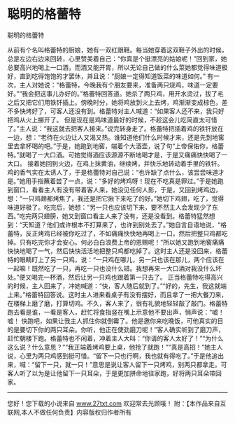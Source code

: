 # 聪明的格蕾特

聪明的格蕾特 

从前有个名叫格蕾特的厨娘，她有一双红跟鞋。每当她穿着这双鞋子外出的时候，总是左边右边来回转，心里赞美着自己：“你真是个挺漂亮的姑娘呢！”回到家，她总要高兴地喝上一口酒，而酒又能开胃，所以无论自己做的什么菜她都觉得味道极好，直到吃得饱饱的才罢休，并且说：“厨娘一定得知道饭菜的味道如何。” 
有一次，主人对她说：“格蕾特，今晚我有个朋友要来，准备两只烧鸡，味道一定要好。”“我会把这事儿办好的。”格蕾特回答道。她杀了两只鸡，用开水烫过，拔了毛之后又把它们用铁钎插上。傍晚时分，她将鸡放到火上去烤，鸡渐渐变成棕色，差不多快烤好了，可客人还没有到。格蕾特对主人喊道：“如果客人还不来，我只好把鸡从火上挪开了。 
但是现在是鸡味道最好的时候，不趁这会儿吃简直太可惜了。”主人说：“我这就去把客人接来。”说完转身走了。格蕾特把插着鸡的铁钎放在一边，想：“老待在火边让人又渴又热。谁知道他们什么时候才来，还是先到地窖里去拿杯喝的吧。”于是，她跑到地窖，端着个大酒壶，说了句“上帝保佑你，格蕾特。”就喝了一大口酒。可她觉得酒应该源源不断地喝才是，于是又痛痛快快喝了一大口。 
接着她回到火边，在鸡上抹黄油，继续烤，并快乐地转动着手里的铁钎。鸡的香气实在太诱人了，于是格蕾特对自己说：“也许缺了点什么，该尝尝味道才是。”她用手指蘸着尝了一点，说：“多好的烤鸡呀！现在不吃真是罪过。”于是她跑到窗口，看看主人有没有带着客人来，她没见任何人影，于是，又回到烤鸡边，想：“一只鸡翅都烤焦了，我还是把它揪下来吃了的好。”她切下鸡翅，吃了，觉得味道好极了。吃完后，她想：“另一只也应该切下来，要不然主人会发现少了东西。”吃完两只翅膀，她又到窗口看主人来了没有，还是没看到。格蕾特猛然想到：“天知道？他们或许根本不打算来了，也许到别处去了。”她自言自语地说，“格蕾特，反正烤鸡已经被你吃过了，不如痛痛快快地再喝上一口，然后把整只鸡都吃掉。只有吃完你才会安心。何必白白浪费上帝的恩赐呢！”所以她又跑到地窖痛痛快快地喝了一气，然后快快活活地把整只鸡都吃掉了。这时主人还是没回来，格蕾特的眼睛盯上了另一只鸡，说：“一只鸡在哪儿，另一只也该在那儿，两个应该在一起嘛！既然吃了一只，再吃一只也没什么错。我想再来一大口酒对我没什么坏处。”便又喝完一杯酒，然后让另一只鸡也跟着第一只去了。 
正当格蕾特吃得高兴的时候，主人回来了，冲她喊道：“快，客人随后就到了。”“好的，先生，我这就端上来。”格蕾特回答说。这时主人进来看桌子有没有摆好，而且拿了一把大餐刀来，在楼梯上磨了磨，打算切鸡。不久，客人来了，很有礼貌地轻轻敲了敲门。格蕾特跑去看是谁，一看是客人，赶忙将食指竖在嘴上示意他不要出声，悄声说：“嘘！嘘！ 
快跑吧，如果让我主人抓住你就倒霉了。他是邀你来吃晚饭，可他真实的目的是要切下你的两只耳朵。你听，他正在使劲磨刀呢！”客人确实听到了磨刀声，赶忙朝楼下跑。格蕾特也不闲着，冲着主人大叫：“你请的客人太好了！”“为什么这么说？什么意思？”“我正端着烤鸡要上桌，他抢了就跑！”“真是高招！”她主人说，心里为两只鸡感到挺可惜。“留下一只也行啊，我也就有得吃了。”于是他追出来，喊：“留下一只，就一只！”意思是说让客人留下一只烤鸡，别两只都拿走。可客人听了以为是让他留下一只耳朵，于是更加拼命地往家跑，好将两只耳朵带回家。 

                  
--------------------
您好！您下载的小说来自 www.27txt.com 欢迎常去光顾哦！
附：【本作品来自互联网,本人不做任何负责】内容版权归作者所有